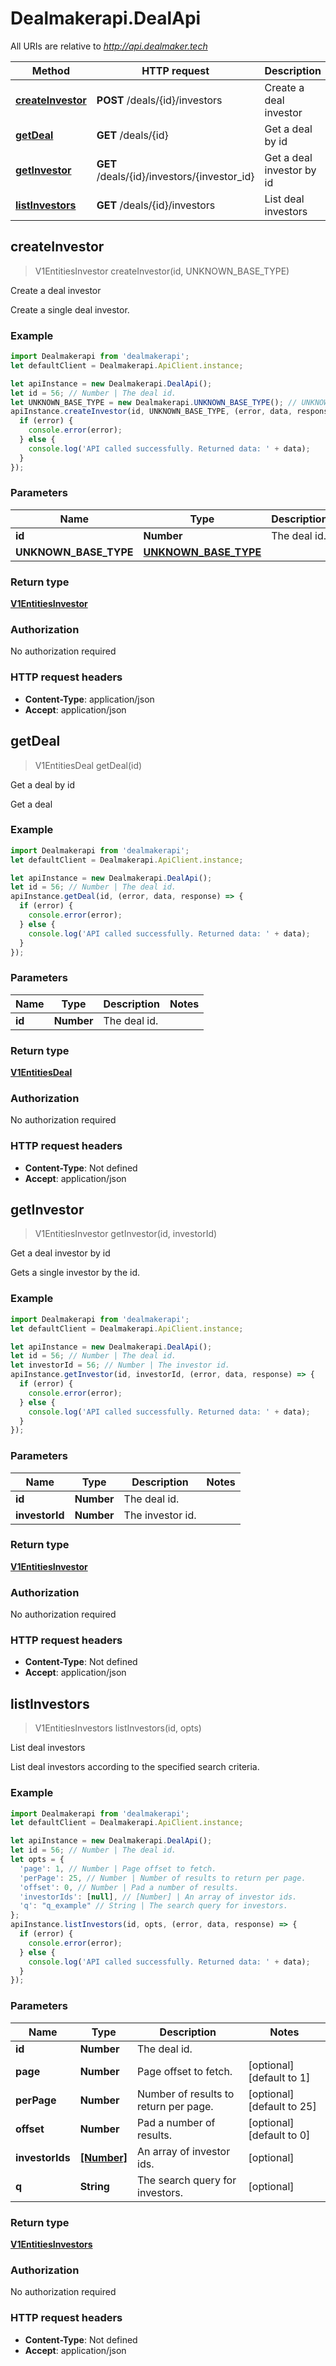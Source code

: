 # Dealmakerapi.DealApi

All URIs are relative to *http://api.dealmaker.tech*

Method | HTTP request | Description
------------- | ------------- | -------------
[**createInvestor**](DealApi.md#createInvestor) | **POST** /deals/{id}/investors | Create a deal investor
[**getDeal**](DealApi.md#getDeal) | **GET** /deals/{id} | Get a deal by id
[**getInvestor**](DealApi.md#getInvestor) | **GET** /deals/{id}/investors/{investor_id} | Get a deal investor by id
[**listInvestors**](DealApi.md#listInvestors) | **GET** /deals/{id}/investors | List deal investors



## createInvestor

> V1EntitiesInvestor createInvestor(id, UNKNOWN_BASE_TYPE)

Create a deal investor

Create a single deal investor.

### Example

```javascript
import Dealmakerapi from 'dealmakerapi';
let defaultClient = Dealmakerapi.ApiClient.instance;

let apiInstance = new Dealmakerapi.DealApi();
let id = 56; // Number | The deal id.
let UNKNOWN_BASE_TYPE = new Dealmakerapi.UNKNOWN_BASE_TYPE(); // UNKNOWN_BASE_TYPE | 
apiInstance.createInvestor(id, UNKNOWN_BASE_TYPE, (error, data, response) => {
  if (error) {
    console.error(error);
  } else {
    console.log('API called successfully. Returned data: ' + data);
  }
});
```

### Parameters


Name | Type | Description  | Notes
------------- | ------------- | ------------- | -------------
 **id** | **Number**| The deal id. | 
 **UNKNOWN_BASE_TYPE** | [**UNKNOWN_BASE_TYPE**](UNKNOWN_BASE_TYPE.md)|  | 

### Return type

[**V1EntitiesInvestor**](V1EntitiesInvestor.md)

### Authorization

No authorization required

### HTTP request headers

- **Content-Type**: application/json
- **Accept**: application/json


## getDeal

> V1EntitiesDeal getDeal(id)

Get a deal by id

Get a deal

### Example

```javascript
import Dealmakerapi from 'dealmakerapi';
let defaultClient = Dealmakerapi.ApiClient.instance;

let apiInstance = new Dealmakerapi.DealApi();
let id = 56; // Number | The deal id.
apiInstance.getDeal(id, (error, data, response) => {
  if (error) {
    console.error(error);
  } else {
    console.log('API called successfully. Returned data: ' + data);
  }
});
```

### Parameters


Name | Type | Description  | Notes
------------- | ------------- | ------------- | -------------
 **id** | **Number**| The deal id. | 

### Return type

[**V1EntitiesDeal**](V1EntitiesDeal.md)

### Authorization

No authorization required

### HTTP request headers

- **Content-Type**: Not defined
- **Accept**: application/json


## getInvestor

> V1EntitiesInvestor getInvestor(id, investorId)

Get a deal investor by id

Gets a single investor by the id.

### Example

```javascript
import Dealmakerapi from 'dealmakerapi';
let defaultClient = Dealmakerapi.ApiClient.instance;

let apiInstance = new Dealmakerapi.DealApi();
let id = 56; // Number | The deal id.
let investorId = 56; // Number | The investor id.
apiInstance.getInvestor(id, investorId, (error, data, response) => {
  if (error) {
    console.error(error);
  } else {
    console.log('API called successfully. Returned data: ' + data);
  }
});
```

### Parameters


Name | Type | Description  | Notes
------------- | ------------- | ------------- | -------------
 **id** | **Number**| The deal id. | 
 **investorId** | **Number**| The investor id. | 

### Return type

[**V1EntitiesInvestor**](V1EntitiesInvestor.md)

### Authorization

No authorization required

### HTTP request headers

- **Content-Type**: Not defined
- **Accept**: application/json


## listInvestors

> V1EntitiesInvestors listInvestors(id, opts)

List deal investors

List deal investors according to the specified search criteria.

### Example

```javascript
import Dealmakerapi from 'dealmakerapi';
let defaultClient = Dealmakerapi.ApiClient.instance;

let apiInstance = new Dealmakerapi.DealApi();
let id = 56; // Number | The deal id.
let opts = {
  'page': 1, // Number | Page offset to fetch.
  'perPage': 25, // Number | Number of results to return per page.
  'offset': 0, // Number | Pad a number of results.
  'investorIds': [null], // [Number] | An array of investor ids.
  'q': "q_example" // String | The search query for investors.
};
apiInstance.listInvestors(id, opts, (error, data, response) => {
  if (error) {
    console.error(error);
  } else {
    console.log('API called successfully. Returned data: ' + data);
  }
});
```

### Parameters


Name | Type | Description  | Notes
------------- | ------------- | ------------- | -------------
 **id** | **Number**| The deal id. | 
 **page** | **Number**| Page offset to fetch. | [optional] [default to 1]
 **perPage** | **Number**| Number of results to return per page. | [optional] [default to 25]
 **offset** | **Number**| Pad a number of results. | [optional] [default to 0]
 **investorIds** | [**[Number]**](Number.md)| An array of investor ids. | [optional] 
 **q** | **String**| The search query for investors. | [optional] 

### Return type

[**V1EntitiesInvestors**](V1EntitiesInvestors.md)

### Authorization

No authorization required

### HTTP request headers

- **Content-Type**: Not defined
- **Accept**: application/json

